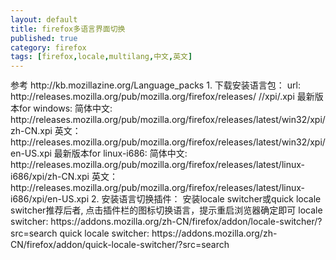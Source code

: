 ```yaml
---
layout: default
title: firefox多语言界面切换
published: true
category: firefox
tags: [firefox,locale,multilang,中文,英文]
---
```

<div id="detail" class="detail" style="line-height: 1.3;">
    <quote>
        参考 http://kb.mozillazine.org/Language_packs
    </quote>
    1. 下载安装语言包：
    url:  http://releases.mozilla.org/pub/mozilla.org/firefox/releases/ <version>/<arch>/xpi/<locale>.xpi
       最新版本for windows:
            简体中文:   http://releases.mozilla.org/pub/mozilla.org/firefox/releases/latest/win32/xpi/zh-CN.xpi
                英文：  http://releases.mozilla.org/pub/mozilla.org/firefox/releases/latest/win32/xpi/en-US.xpi
       最新版本for linux-i686:
            简体中文:   http://releases.mozilla.org/pub/mozilla.org/firefox/releases/latest/linux-i686/xpi/zh-CN.xpi
                英文：  http://releases.mozilla.org/pub/mozilla.org/firefox/releases/latest/linux-i686/xpi/en-US.xpi
    2. 安装语言切换插件：
        安装locale switcher或quick locale switcher推荐后者, 点击插件栏的图标切换语言，提示重启浏览器确定即可
        locale switcher:  https://addons.mozilla.org/zh-CN/firefox/addon/locale-switcher/?src=search
        quick locale switcher:  https://addons.mozilla.org/zh-CN/firefox/addon/quick-locale-switcher/?src=search
</div>

